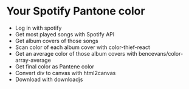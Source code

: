 # Your Spotify Pantone color
- Log in with spotify
- Get most played songs with Spotify API
- Get album covers of those songs
- Scan color of each album cover with color-thief-react
- Get an average color of those album covers with bencevans/color-array-average
- Get final color as Pantene color
- Convert div to canvas with html2canvas
- Download with downloadjs